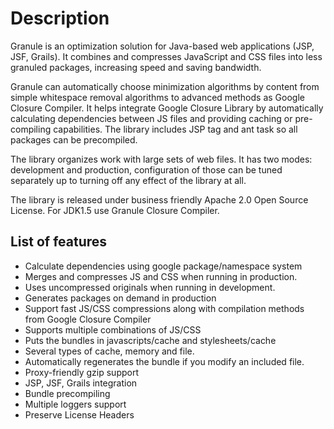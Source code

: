 Description
===========
Granule is an optimization solution for Java-based web applications (JSP, JSF, Grails). It combines and compresses JavaScript and CSS files into less granuled packages, increasing speed and saving bandwidth.

Granule can automatically choose minimization algorithms by content from simple whitespace removal algorithms to advanced methods as Google Closure Compiler. It helps integrate Google Closure Library by automatically calculating dependencies between JS files and providing caching or pre-compiling capabilities. The library includes JSP tag and ant task so all packages can be precompiled.

The library organizes work with large sets of web files. It has two modes: development and production, configuration of those can be tuned separately up to turning off any effect of the library at all. 

The library is released under business friendly Apache 2.0 Open Source License. 
For JDK1.5 use Granule Closure Compiler.

List of features
----------------
  * Calculate dependencies using google package/namespace system
  * Merges and compresses JS and CSS when running in production. 
  * Uses uncompressed originals when running in development.
  * Generates packages on demand in production
  * Support fast JS/CSS compressions along with compilation methods from Google Closure Compiler
  * Supports multiple combinations of JS/CSS
  * Puts the bundles in javascripts/cache and stylesheets/cache
  * Several types of cache, memory and file.
  * Automatically regenerates the bundle if you modify an included file.
  * Proxy-friendly gzip support
  * JSP, JSF, Grails integration
  * Bundle precompiling
  * Multiple loggers support
  * Preserve License Headers

